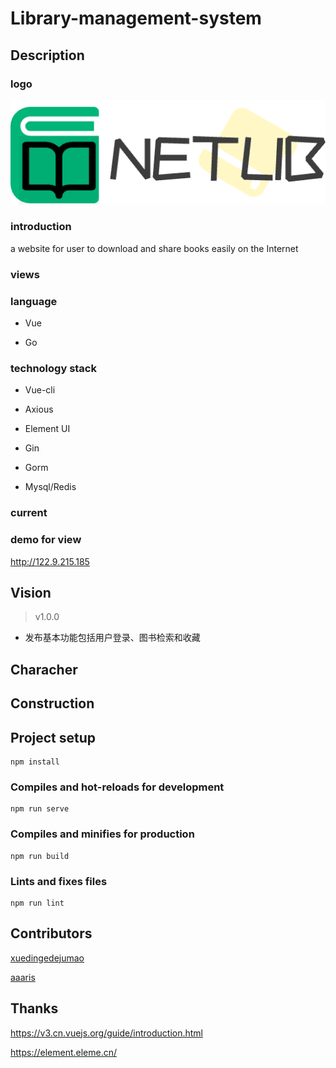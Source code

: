# Library-management-system
## Description

### logo

![image](public/logo.png)

### introduction

a website for user to download and share books easily on the Internet

### views

### language

- Vue

- Go 

### technology stack 

- Vue-cli 

- Axious

- Element UI

- Gin

- Gorm 

- Mysql/Redis


### current


### demo for view

<http://122.9.215.185>

## Vision

> v1.0.0

- 发布基本功能包括用户登录、图书检索和收藏

## Characher

## Construction
 
## Project setup
```
npm install
```

### Compiles and hot-reloads for development
```
npm run serve
```

### Compiles and minifies for production
```
npm run build
```

### Lints and fixes files
```
npm run lint
```

## Contributors

[xuedingedejumao](https://github.com/xuedingedejumao) 

[aaaris](https://github.com/aaaris)

## Thanks

<https://v3.cn.vuejs.org/guide/introduction.html>

<https://element.eleme.cn/>
